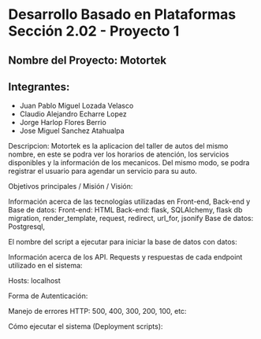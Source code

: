 # Desarrollo Basado en Plataformas Sección 2.02 - Proyecto 1
## Nombre del Proyecto: Motortek

## Integrantes: 
- Juan Pablo Miguel Lozada Velasco
- Claudio Alejandro Echarre Lopez
- Jorge Harlop Flores Berrio
- Jose Miguel Sanchez Atahualpa

Descripcion:
Motortek es la aplicacion del taller de autos del mismo nombre, en este se podra ver los horarios de atención, los 
servicios disponibles y la información de los mecanicos. Del mismo modo, se podra registrar el usuario para agendar 
un servicio para su auto.

Objetivos principales / Misión / Visión:

Información acerca de las tecnologías utilizadas en Front-end, Back-end y Base de datos:
Front-end: HTML
Back-end: flask, SQLAlchemy, flask db migration, render_template, request, redirect, url_for, jsonify
Base de datos: Postgresql, 

El nombre del script a ejecutar para iniciar la base de datos con datos:

Información acerca de los API. Requests y respuestas de cada endpoint utilizado en el sistema:

Hosts:
localhost

Forma de Autenticación:

Manejo de errores HTTP: 500, 400, 300, 200, 100, etc:

Cómo ejecutar el sistema (Deployment scripts):


